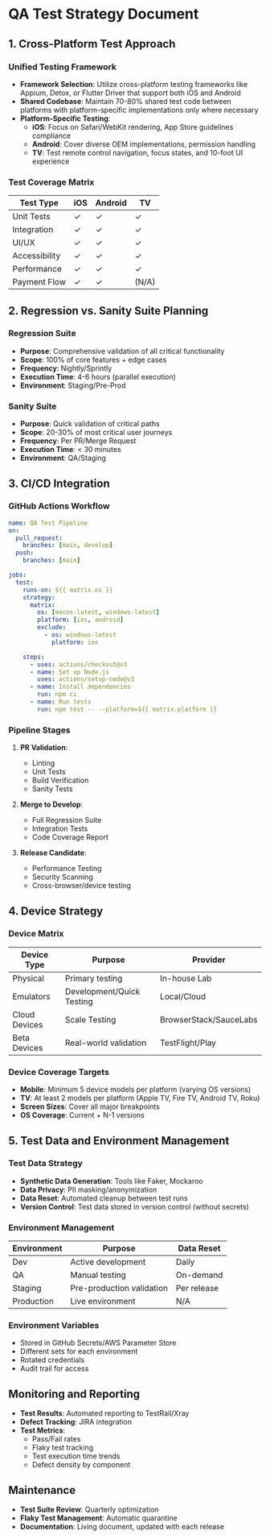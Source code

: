 # QA Test Strategy Document

## 1. Cross-Platform Test Approach

### Unified Testing Framework
- **Framework Selection**: Utilize cross-platform testing frameworks like Appium, Detox, or Flutter Driver that support both iOS and Android
- **Shared Codebase**: Maintain 70-80% shared test code between platforms with platform-specific implementations only where necessary
- **Platform-Specific Testing**:
  - **iOS**: Focus on Safari/WebKit rendering, App Store guidelines compliance
  - **Android**: Cover diverse OEM implementations, permission handling
  - **TV**: Test remote control navigation, focus states, and 10-foot UI experience

### Test Coverage Matrix
| Test Type       | iOS | Android | TV     |
|-----------------|-----|---------|--------|
| Unit Tests      | ✓   | ✓       | ✓      |
| Integration     | ✓   | ✓       | ✓      |
| UI/UX          | ✓   | ✓       | ✓      |
| Accessibility  | ✓   | ✓       | ✓      |
| Performance    | ✓   | ✓       | ✓      |
| Payment Flow   | ✓   | ✓       | (N/A)  |

## 2. Regression vs. Sanity Suite Planning

### Regression Suite
- **Purpose**: Comprehensive validation of all critical functionality
- **Scope**: 100% of core features + edge cases
- **Frequency**: Nightly/Sprintly
- **Execution Time**: 4-6 hours (parallel execution)
- **Environment**: Staging/Pre-Prod

### Sanity Suite
- **Purpose**: Quick validation of critical paths
- **Scope**: 20-30% of most critical user journeys
- **Frequency**: Per PR/Merge Request
- **Execution Time**: < 30 minutes
- **Environment**: QA/Staging

## 3. CI/CD Integration

### GitHub Actions Workflow
```yaml
name: QA Test Pipeline
on:
  pull_request:
    branches: [main, develop]
  push:
    branches: [main]

jobs:
  test:
    runs-on: ${{ matrix.os }}
    strategy:
      matrix:
        os: [macos-latest, windows-latest]
        platform: [ios, android]
        exclude:
          - os: windows-latest
            platform: ios

    steps:
      - uses: actions/checkout@v3
      - name: Set up Node.js
        uses: actions/setup-node@v3
      - name: Install dependencies
        run: npm ci
      - name: Run tests
        run: npm test -- --platform=${{ matrix.platform }}
```

### Pipeline Stages
1. **PR Validation**:
   - Linting
   - Unit Tests
   - Build Verification
   - Sanity Tests

2. **Merge to Develop**:
   - Full Regression Suite
   - Integration Tests
   - Code Coverage Report

3. **Release Candidate**:
   - Performance Testing
   - Security Scanning
   - Cross-browser/device testing

## 4. Device Strategy

### Device Matrix
| Device Type    | Purpose                     | Provider          |
|----------------|-----------------------------|-------------------|
| Physical      | Primary testing             | In-house Lab     |
| Emulators     | Development/Quick Testing   | Local/Cloud      |
| Cloud Devices | Scale Testing               | BrowserStack/SauceLabs |
| Beta Devices  | Real-world validation       | TestFlight/Play  |

### Device Coverage Targets
- **Mobile**: Minimum 5 device models per platform (varying OS versions)
- **TV**: At least 2 models per platform (Apple TV, Fire TV, Android TV, Roku)
- **Screen Sizes**: Cover all major breakpoints
- **OS Coverage**: Current + N-1 versions

## 5. Test Data and Environment Management

### Test Data Strategy
- **Synthetic Data Generation**: Tools like Faker, Mockaroo
- **Data Privacy**: PII masking/anonymization
- **Data Reset**: Automated cleanup between test runs
- **Version Control**: Test data stored in version control (without secrets)

### Environment Management
| Environment   | Purpose                    | Data Reset    |
|---------------|----------------------------|---------------|
| Dev          | Active development         | Daily        |
| QA           | Manual testing             | On-demand    |
| Staging      | Pre-production validation  | Per release  |
| Production   | Live environment           | N/A          |

### Environment Variables
- Stored in GitHub Secrets/AWS Parameter Store
- Different sets for each environment
- Rotated credentials
- Audit trail for access

## Monitoring and Reporting
- **Test Results**: Automated reporting to TestRail/Xray
- **Defect Tracking**: JIRA integration
- **Test Metrics**:
  - Pass/Fail rates
  - Flaky test tracking
  - Test execution time trends
  - Defect density by component

## Maintenance
- **Test Suite Review**: Quarterly optimization
- **Flaky Test Management**: Automatic quarantine
- **Documentation**: Living document, updated with each release
